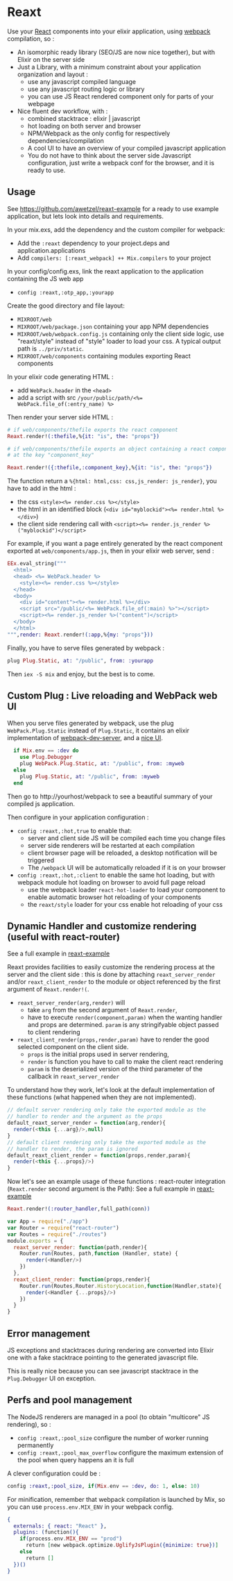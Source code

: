 Reaxt
=====

Use your [React](http://facebook.github.io/react/) components into your elixir application, using [webpack](http://webpack.github.io/) compilation, so :

- An isomorphic ready library (SEO/JS are now nice together), but with Elixir on the server side
- Just a Library, with a minimum constraint about your application organization and layout :
  - use any javascript compiled language
  - use any javascript routing logic or library
  - you can use JS React rendered component only for parts of your webpage
- Nice fluent dev workflow, with :
  - combined stacktrace : elixir | javascript
  - hot loading on both server and browser
  - NPM/Webpack as the only config for respectively dependencies/compilation
  - A cool UI to have an overview of your compiled javascript application
  - You do not have to think about the server side Javascript configuration, 
    just write a webpack conf for the browser, and it is ready to use.

## Usage ##

See https://github.com/awetzel/reaxt-example for a ready to use example
application, but lets look into details and requirements.

In your mix.exs, add the dependency and the custom compiler for webpack: 
- Add the `:reaxt` dependency to your project.deps and application.applications
- Add `compilers: [:reaxt_webpack] ++ Mix.compilers` to your project

In your config/config.exs, link the reaxt application to the
application containing the JS web app
- `config :reaxt,:otp_app,:yourapp`

Create the good directory and file layout:
- `MIXROOT/web`
- `MIXROOT/web/package.json` containing your app NPM dependencies
- `MIXROOT/web/webpack.config.js` containing only the client side
  logic, use "reaxt/style" instead of "style" loader to load your css.
  A typical output path is `../priv/static`.
- `MIXROOT/web/components` containing modules exporting React components

In your elixir code generating HTML :
- add `WebPack.header` in the `<head>`
- add a script with src `/your/public/path/<%= WebPack.file_of(:entry_name) %>` 

Then render your server side HTML :

```elixir
# if web/components/thefile exports the react component
Reaxt.render!(:thefile,%{it: "is", the: "props"})

# if web/components/thefile exports an object containing a react component
# at the key "component_key"

Reaxt.render!({:thefile,:component_key},%{it: "is", the: "props"})
```

The function return a `%{html: html,css: css,js_render: js_render}`, you have to add in the html :
- the css `<style><%= render.css %></style>`
- the html in an identified block (`<div id="myblockid"><%= render.html %></div>`)
- the client side rendering call with `<script><%= render.js_render %>("myblockid")</script>`

For example, if you want a page entirely generated by the react
component exported at `web/components/app.js`, then in your elixir web server, send :

```elixir
EEx.eval_string("""
  <html>
  <head> <%= WebPack.header %>
    <style><%= render.css %></style>
  </head>
  <body>
    <div id="content"><%= render.html %></div>
    <script src="/public/<%= WebPack.file_of(:main) %>"></script>
    <script><%= render.js_render %>("content")</script>
  </body>
  </html>
""",render: Reaxt.render!(:app,%{my: "props"}))
```

Finally, you have to serve files generated by webpack :
```elixir
plug Plug.Static, at: "/public", from: :yourapp
```

Then `iex -S mix` and enjoy, but the best is to come.

## Custom Plug : Live reloading and WebPack web UI

When you serve files generated by webpack, use the plug
`WebPack.Plug.Static` instead of `Plug.Static`, it contains 
 an elixir implementation of
 [webpack-dev-server](https://www.npmjs.com/package/webpack-dev-server),
 and a [nice UI](http://webpack.github.io/analyse/).

```elixir
  if Mix.env == :dev do 
    use Plug.Debugger
    plug WebPack.Plug.Static, at: "/public", from: :myweb
  else
    plug Plug.Static, at: "/public", from: :myweb
  end
```

Then go to http://yourhost/webpack to see a beautiful summary of
your compiled js application.

Then configure in your application configuration :
- `config :reaxt,:hot,true` to enable that:
  - server and client side JS will be compiled each time you change files
  - server side renderers will be restarted at each compilation 
  - client browser page will be reloaded, a desktop notification will be triggered
  - The `/webpack` UI will be automatically reloaded if it is on your browser
- `config :reaxt,:hot,:client` to enable the same hot loading, but
  with webpack module hot loading on browser to avoid full page reload
  - use the webpack loader `react-hot-loader` to load your
    component to enable automatic browser hot reloading of your components
  - the `reaxt/style` loader for your css enable hot reloading of your css

## Dynamic Handler and customize rendering (useful with react-router)

See a full example in [reaxt-example](https://github.com/awetzel/reaxt-example/blob/master/web/components/my_router.js)

Reaxt provides facilities to easily customize the rendering process at the
server and the client side : this is done by attaching `reaxt_server_render`
and/or `reaxt_client_render` to the module or object referenced by the first
argument of `Reaxt.render!(`.

- `reaxt_server_render(arg,render)` will 
  - take `arg` from the second argument of `Reaxt.render`, 
  - have to execute `render(component,param)` when the wanting handler and props
    are determined. `param` is any stringifyable object passed to client rendering
- `reaxt_client_render(props,render,param)` have to render the
  good selected component on the client side. 
  - `props` is the initial props used in server rendering,
  - `render` is function you have to call to make the client react rendering
  - `param` is the deserialized version of the third parameter of the callback in `reaxt_server_render`

To understand how they work, let's look at the default implementation
of these functions (what happened when they are not implemented).

```javascript
// default server rendering only take the exported module as the
// handler to render and the argument as the props
default_reaxt_server_render = function(arg,render){
  render(<this {...arg}/>,null)
}
// default client rendering only take the exported module as the
// handler to render, the param is ignored
default_reaxt_client_render = function(props,render,param){
  render(<this {...props}/>)
}
```

Now let's see an example usage of these functions : react-router
integration (`Reaxt.render` second argument is the Path):
See a full example in [reaxt-example](https://github.com/awetzel/reaxt-example/blob/master/web/components/my_router.js)

```elixir
Reaxt.render!(:router_handler,full_path(conn))
```

```javascript
var App = require("./app")
var Router = require("react-router")
var Routes = require("./routes")
module.exports = {
  reaxt_server_render: function(path,render){
    Router.run(Routes, path,function (Handler, state) {
      render(<Handler/>)
    })
  },
  reaxt_client_render: function(props,render){
    Router.run(Routes,Router.HistoryLocation,function(Handler,state){
      render(<Handler {...props}/>)
    })
  }
}
```

## Error management

JS exceptions and stacktraces during rendering are converted into
Elixir one with a fake stacktrace pointing to the generated javascript file.

This is really nice because you can see javascript stacktrace in the `Plug.Debugger` UI on exception.

## Perfs and pool management

The NodeJS renderers are managed in a pool (to obtain "multicore" JS rendering), so :

- `config :reaxt,:pool_size` configure the number of worker running permanently
- `config :reaxt,:pool_max_overflow` configure the maximum extension of the
  pool when query happens an it is full

A clever configuration could be : 

```elixir
config :reaxt,:pool_size, if(Mix.env == :dev, do: 1, else: 10)
```

For minification, remember that webpack compilation is launched by Mix, so you
can use `process.env.MIX_ENV` in your webpack config.

```elixir
{
  externals: { react: "React" },
  plugins: (function(){
    if(process.env.MIX_ENV == "prod") 
      return [new webpack.optimize.UglifyJsPlugin({minimize: true})]
    else
      return []
  })()
}
```

